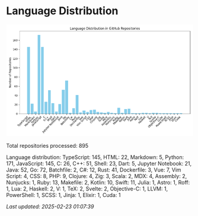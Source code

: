 # Language Distribution

![Language Distribution Chart](language_distribution_bar_chart.png)

Total repositories processed: 895

Language distribution:
TypeScript: 145, HTML: 22, Markdown: 5, Python: 171, JavaScript: 145, C: 26, C++: 51, Shell: 23, Dart: 5, Jupyter Notebook: 21, Java: 52, Go: 72, Batchfile: 2, C#: 12, Rust: 41, Dockerfile: 3, Vue: 7, Vim Script: 4, CSS: 8, PHP: 9, Clojure: 4, Zig: 3, Scala: 2, MDX: 4, Assembly: 2, Nunjucks: 1, Ruby: 13, Makefile: 2, Kotlin: 10, Swift: 11, Julia: 1, Astro: 1, Roff: 1, Lua: 2, Haskell: 2, V: 1, TeX: 2, Svelte: 2, Objective-C: 1, LLVM: 1, PowerShell: 1, SCSS: 1, Jinja: 1, Elixir: 1, Cuda: 1


_Last updated: 2025-02-23 01:07:39_

